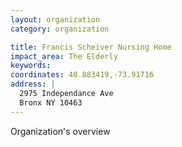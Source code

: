 ```yaml
---
layout: organization
category: organization

title: Francis Scheiver Nursing Home
impact_area: The Elderly
keywords: 
coordinates: 40.883419,-73.91716
address: |
  2975 Independance Ave
  Bronx NY 10463
---
```

Organization's overview
